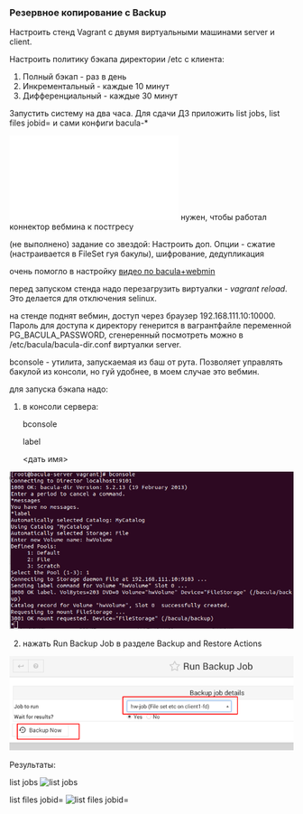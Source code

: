 ### Резервное копирование с Backup ###

Настроить стенд Vagrant с двумя виртуальными машинами server и client.

Настроить политику бэкапа директории /etc с клиента:

1) Полный бэкап - раз в день
2) Инкрементальный - каждые 10 минут
3) Дифференциальный - каждые 30 минут

Запустить систему на два часа. Для сдачи ДЗ приложить list jobs, list files jobid=<id>
и сами конфиги bacula-*

![pg_hba.conf](pg_hba.conf) нужен, чтобы работал коннектор вебмина к постгресу

(не выполнено) задание со звездой: Настроить доп. Опции - сжатие (настраивается в FileSet гуя бакулы), шифрование, дедупликация

очень помогло в настройку [видео по bacula+webmin](https://www.youtube.com/watch?v=xbWB-bmT53Q&t=345s)

перед запуском стенда надо перезагрузить виртуалки - _vagrant reload_. Это делается для отключения selinux.

на стенде поднят вебмин, доступ через браузер 192.168.111.10:10000. Пароль для доступа к директору генерится в вагрантфайле переменной PG_BACULA_PASSWORD, сгенеренный посмотреть можно в /etc/bacula/bacula-dir.conf виртуалки server.

bconsole - утилита, запускаемая из баш от рута. Позволяет управлять бакулой из консоли, но гуй удобнее, в моем случае это вебмин.

для запуска бэкапа надо:

1. в консоли сервера:

    bconsole

    label

    <дать имя>
    
![alt text](shots/shot01.png)

2. нажать Run Backup Job в разделе Backup and Restore Actions

![alt text](shots/shot02.png)


Результаты:

list jobs
![list jobs](logs/01)

list files jobid=<id>
![list files jobid=<id>](logs/02)
